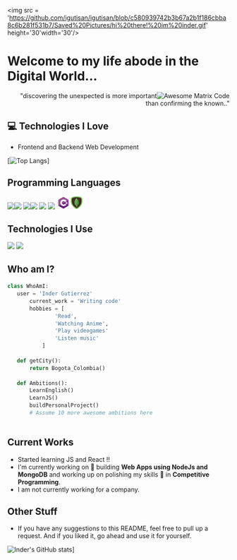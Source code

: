 <img src = 'https://github.com/igutisan/igutisan/blob/c580939742b3b67a2b1f186cbba8c6b281f531b7/Saved%20Pictures/hi%20there!%20im%20inder.gif' height='30'width='30'/>

<h1>Welcome to my life abode in the Digital World...</h1> 

<img src = 'https://github.com/MarikIshtar007/MarikIshtar007/blob/master/images/matrix.gif' alt = 'Awesome Matrix Code' align='right'/>



<div style="text-align: right">"discovering the unexpected is more important than confirming the known.." </div>

## :computer: Technologies I Love

* Frontend and Backend Web Development

[![Top Langs](https://github-readme-stats.vercel.app/api/top-langs/?username=igutisan&layout=compact)]

## Programming Languages
 <img src = 'https://github.com/MarikIshtar007/MarikIshtar007/blob/master/images/python2.png' height='30'/><img src = 'https://github.com/MarikIshtar007/MarikIshtar007/blob/master/images/html.svg' width='30'/> <img src='https://github.com/MarikIshtar007/MarikIshtar007/blob/master/images/java.svg' width='30'/><img src = 'https://github.com/MarikIshtar007/MarikIshtar007/blob/master/images/css.svg' width='30'/> <img src = 'https://github.com/MarikIshtar007/MarikIshtar007/blob/master/images/bootstrap.svg' width='33'/>
<img src = 'https://github.com/MarikIshtar007/MarikIshtar007/blob/master/images/sql.svg' width='30'/> <img src = 'https://github.com/igutisan/igutisan/blob/2b718b5efc6c9a70f5c6cb18d67bb03097233d27/Saved%20Pictures/kisspng-c-programming-language-logo-microsoft-visual-stud-atlas-portfolio-5b899192d7c600.1628571115357423548838.png' width='30' height='30'/><img src = 'https://github.com/igutisan/igutisan/blob/2b718b5efc6c9a70f5c6cb18d67bb03097233d27/Saved%20Pictures/kisspng-mongodb-nosql-document-oriented-database-portable-thessalon%C3%ADki-mongodb-user-group-thessalon%C3%ADki-g-5b639f0975a398.5970418615332554334819.png' width='30'/>

 
 ## Technologies I Use
  <img src = 'https://github.com/MarikIshtar007/MarikIshtar007/blob/master/images/git.svg' width='30'/> <img src = 'https://github.com/MarikIshtar007/MarikIshtar007/blob/master/images/nodejs.svg' width='33'/> 
 
 ## Who am I?
 ```python
 class WhoAmI:
 	user = 'Inder Gutierrez'
		current_work = 'Writing code'
		hobbies = [
				'Read',
				'Watching Anime',
				'Play videogames'
				'Listen music'
			]
	
	def getCity():
		return Bogota_Colombia()
	
	def Ambitions():
		LearnEnglish()
		LearnJS()
		buildPersonalProject()
		# Assume 10 more awesome ambitions here  
	
 ```
 
## Current Works
 * Started learning JS and React !!
 * I'm currently working on 🔭 building **Web Apps using NodeJs and MongoDB** and working up on polishing my skills 🌱 in **Competitive Programming**.
 * I am not currently working for a company.
 
## Other Stuff
  
  - If you have any suggestions to this README, feel free to pull up a request. And if you liked it, go ahead and use it for yourself.

![Inder's GitHub stats](https://github-readme-stats.vercel.app/api?username=igutisan&count_private=true&theme=merko)]
 
 

